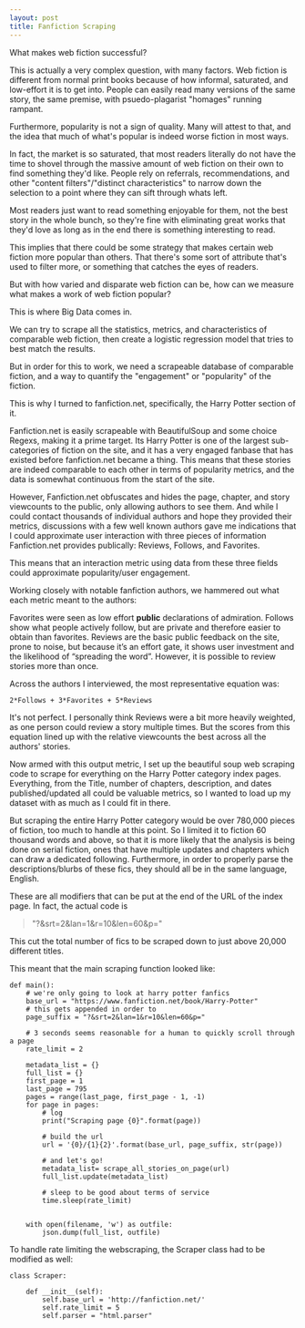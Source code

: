 ```yaml
---
layout: post
title: Fanfiction Scraping
---
```


What makes web fiction successful?

This is actually a very complex question, with many factors. Web fiction is different from normal print books because of how informal, saturated, and low-effort it is to get into. People can easily read many versions of the same story, the same premise, with psuedo-plagarist "homages" running rampant. 

Furthermore, popularity is not a sign of quality. Many will attest to that, and the idea that much of what's popular is indeed worse fiction in most ways.

In fact, the market is so saturated, that most readers literally do not have the time to shovel through the massive amount of web fiction on their own to find something they'd like. People rely on referrals, recommendations, and other "content filters"/"distinct characteristics" to narrow down the selection to a point where they can sift through whats left.

Most readers just want to read something enjoyable for them, not the best story in the whole bunch, so they're fine with eliminating great works that they'd love as long as in the end there is something interesting to read.

This implies that there could be some strategy that makes certain web fiction more popular than others. That there's some sort of attribute that's used to filter more, or something that catches the eyes of readers.

But with how varied and disparate web fiction can be, how can we measure what makes a work of web fiction popular?

This is where Big Data comes in.

We can try to scrape all the statistics, metrics, and characteristics of comparable web fiction, then create a logistic regression model that tries to best match the results.

But in order for this to work, we need a scrapeable database of comparable fiction, and a way to quantify the "engagement" or "popularity" of the fiction.

This is why I turned to fanfiction.net, specifically, the Harry Potter section of it.

Fanfiction.net is easily scrapeable with BeautifulSoup and some choice Regexs, making it a prime target. Its Harry Potter is one of the largest sub-categories of fiction on the site, and it has a very engaged fanbase that has existed before fanfiction.net became a thing. This means that these stories are indeed comparable to each other in terms of popularity metrics, and the data is somewhat continuous from the start of the site. 

However, Fanfiction.net obfuscates and hides the page, chapter, and story viewcounts to the public, only allowing authors to see them. And while I could contact thousands of individual authors and hope they provided their metrics, discussions with a few well known authors gave me indications that I could approximate user interaction with three pieces of information Fanfiction.net provides publically: Reviews, Follows, and Favorites.

This means that an interaction metric using data from these three fields could approximate popularity/user engagement.

Working closely with notable fanfiction authors, we hammered out what each metric meant to the authors:

Favorites were seen as low effort **public** declarations of admiration.
Follows show what people actively follow, but are private and therefore easier to obtain than favorites.
Reviews are the basic public feedback on the site, prone to noise, but because it’s an effort gate, it shows user investment and the likelihood of “spreading the word”. However, it is possible to review stories more than once.

Across the authors I interviewed, the most representative equation was:

```
2*Follows + 3*Favorites + 5*Reviews
```
It's not perfect. I personally think Reviews were a bit more heavily weighted, as one person could review a story multiple times. But the scores from this equation lined up with the relative viewcounts the best across all the authors' stories.

Now armed with this output metric, I set up the beautiful soup web scraping code to scrape for everything on the Harry Potter category index pages. Everything, from the Title, number of chapters, description, and dates published/updated all could be valuable metrics, so I wanted to load up my dataset with as much as I could fit in there.

But scraping the entire Harry Potter category would be over 780,000 pieces of fiction, too much to handle at this point. So I limited it to fiction 60 thousand words and above, so that it is more likely that the analysis is being done on serial fiction, ones that have multiple updates and chapters which can draw a dedicated following. Furthermore, in order to properly parse the descriptions/blurbs of these fics, they should all be in the same language, English.

These are all modifiers that can be put at the end of the URL of the index page. In fact, the actual code is

>"?&srt=2&lan=1&r=10&len=60&p="

This cut the total number of fics to be scraped down to just above 20,000 different titles.

This meant that the main scraping function looked like:
```
def main():
    # we're only going to look at harry potter fanfics
    base_url = "https://www.fanfiction.net/book/Harry-Potter"
    # this gets appended in order to
    page_suffix = "?&srt=2&lan=1&r=10&len=60&p="

    # 3 seconds seems reasonable for a human to quickly scroll through a page
    rate_limit = 2

    metadata_list = {}
    full_list = {}
    first_page = 1
    last_page = 795
    pages = range(last_page, first_page - 1, -1)
    for page in pages:
        # log
        print("Scraping page {0}".format(page))

        # build the url
        url = '{0}/{1}{2}'.format(base_url, page_suffix, str(page))

        # and let's go!
        metadata_list= scrape_all_stories_on_page(url)
        full_list.update(metadata_list)

        # sleep to be good about terms of service
        time.sleep(rate_limit)

    
    with open(filename, 'w') as outfile:
        json.dump(full_list, outfile)
```

To handle rate limiting the webscraping, the Scraper class had to be modified as well:

```
class Scraper:
    
    def __init__(self):
        self.base_url = 'http://fanfiction.net/'
        self.rate_limit = 5
        self.parser = "html.parser"
```
